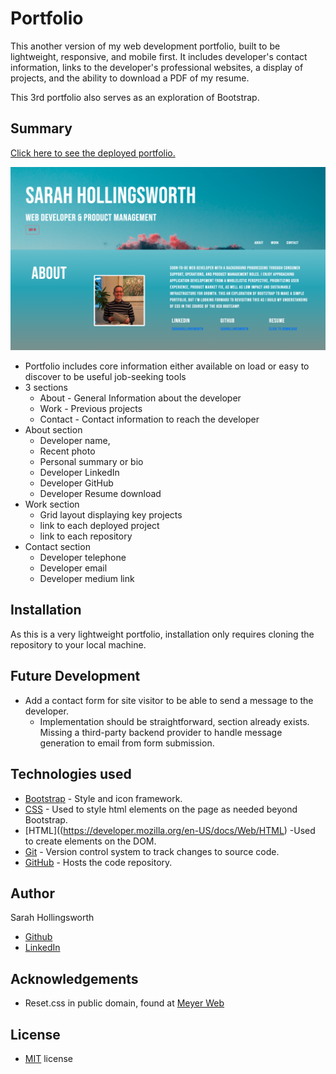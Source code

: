 # Portfolio
This another version of my web development portfolio, built to be lightweight, responsive, and mobile first. It includes developer's contact information, links to the developer's professional websites, a display of projects, and the ability to download a PDF of my resume.

This 3rd portfolio also serves as an exploration of Bootstrap.

## Summary
[Click here to see the deployed portfolio.](https://sahhollingsworth.github.io/portfolio-3/)

![Image of portfolio site](./assets/img/README-portfolio-screenshot.png "screenshot of web development portfolio")

* Portfolio includes core information either available on load or easy to discover to be useful job-seeking tools
* 3 sections
  * About - General Information about the developer
  * Work - Previous projects
  * Contact - Contact information to reach the developer
* About section
  * Developer name,
  * Recent photo
  * Personal summary or bio
  * Developer LinkedIn
  * Developer GitHub
  * Developer Resume download
* Work section
  * Grid layout displaying key projects
  * link to each deployed project
  * link to each repository
* Contact section
  * Developer telephone
  * Developer email
  * Developer medium link

## Installation
As this is a very lightweight portfolio, installation only requires cloning the repository to your local machine.

## Future Development
* Add a contact form for site visitor to be able to send a message to the developer. 
  * Implementation should be straightforward, section already exists. Missing a third-party backend provider to handle message generation to email from form submission.

## Technologies used
* [Bootstrap](https://getbootstrap.com/docs/5.0/getting-started/introduction/) - Style and icon framework.
* [CSS](https://devdocs.io/css/) - Used to style html elements on the page as needed beyond Bootstrap.
* [HTML]((https://developer.mozilla.org/en-US/docs/Web/HTML) -Used to create elements on the DOM.
* [Git](https://git-scm.com/doc) - Version control system to track changes to source code.
* [GitHub](https://docs.github.com/en) - Hosts the code repository.

## Author
Sarah Hollingsworth
* [Github](https://github.com/sahhollingsworth)
* [LinkedIn](https://www.linkedin.com/in/sarahhollingsworth/)

## Acknowledgements
* Reset.css in public domain, found at [Meyer Web](http://meyerweb.com/eric/tools/css/reset/)

## License
* [MIT](https://opensource.org/licenses/MIT) license